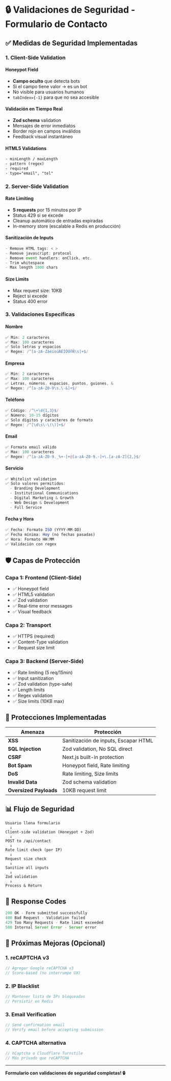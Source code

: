 # 🔒 Validaciones de Seguridad - Formulario de Contacto

## ✅ Medidas de Seguridad Implementadas

### 1. Client-Side Validation

#### Honeypot Field
- **Campo oculto** que detecta bots
- Si el campo tiene valor → es un bot
- No visible para usuarios humanos
- `tabIndex={-1}` para que no sea accesible

#### Validación en Tiempo Real
- **Zod schema** validation
- Mensajes de error inmediatos
- Border rojo en campos inválidos
- Feedback visual instantáneo

#### HTML5 Validations
```html
- minLength / maxLength
- pattern (regex)
- required
- type="email", "tel"
```

### 2. Server-Side Validation

#### Rate Limiting
- **5 requests** por 15 minutos por IP
- Status 429 si se excede
- Cleanup automático de entradas expiradas
- In-memory store (escalable a Redis en producción)

#### Sanitización de Inputs
```typescript
- Remove HTML tags: < >
- Remove javascript: protocol
- Remove event handlers: onClick, etc.
- Trim whitespace
- Max length 1000 chars
```

#### Size Limits
- Max request size: 10KB
- Reject si excede
- Status 400 error

### 3. Validaciones Específicas

#### Nombre
```typescript
✅ Min: 2 caracteres
✅ Max: 100 caracteres
✅ Solo letras y espacios
✅ Regex: /^[a-zA-ZáéíóúÁÉÍÓÚñÑ\s]+$/
```

#### Empresa
```typescript
✅ Min: 2 caracteres
✅ Max: 100 caracteres
✅ Letras, números, espacios, puntos, guiones, &
✅ Regex: /^[a-zA-Z0-9\s.\-&]+$/
```

#### Teléfono
```typescript
✅ Código: /^\+\d{1,3}$/
✅ Número: 10-15 dígitos
✅ Solo dígitos y caracteres de formato
✅ Regex: /^[\d\s\-\(\)]+$/
```

#### Email
```typescript
✅ Formato email válido
✅ Max: 100 caracteres
✅ Regex: /^[a-zA-Z0-9._%+-]+@[a-zA-Z0-9.-]+\.[a-zA-Z]{2,}$/
```

#### Servicio
```typescript
✅ Whitelist validation
✅ Solo valores permitidos:
  - Branding Development
  - Institutional Communications
  - Digital Marketing & Growth
  - Web Design & Development
  - Full Service
```

#### Fecha y Hora
```typescript
✅ Fecha: Formato ISO (YYYY-MM-DD)
✅ Fecha mínima: Hoy (no fechas pasadas)
✅ Hora: Formato HH:MM
✅ Validación con regex
```

## 🛡️ Capas de Protección

### Capa 1: Frontend (Client-Side)
- ✅ Honeypot field
- ✅ HTML5 validation
- ✅ Zod validation
- ✅ Real-time error messages
- ✅ Visual feedback

### Capa 2: Transport
- ✅ HTTPS (required)
- ✅ Content-Type validation
- ✅ Request size limit

### Capa 3: Backend (Server-Side)
- ✅ Rate limiting (5 req/15min)
- ✅ Input sanitization
- ✅ Zod validation (type-safe)
- ✅ Length limits
- ✅ Regex validation
- ✅ Size limits (10KB max)

## 🔐 Protecciones Implementadas

| Amenaza | Protección |
|---------|-----------|
| **XSS** | Sanitización de inputs, Escapar HTML |
| **SQL Injection** | Zod validation, No SQL direct |
| **CSRF** | Next.js built-in protection |
| **Bot Spam** | Honeypot field, Rate limiting |
| **DoS** | Rate limiting, Size limits |
| **Invalid Data** | Zod schema validation |
| **Oversized Payloads** | 10KB request limit |

## 📊 Flujo de Seguridad

```
Usuario llena formulario
  ↓
Client-side validation (Honeypot + Zod)
  ↓
POST to /api/contact
  ↓
Rate limit check (por IP)
  ↓
Request size check
  ↓
Sanitize all inputs
  ↓
Zod validation
  ↓
Process & Return
```

## 🚨 Response Codes

```typescript
200 OK - Form submitted successfully
400 Bad Request - Validation failed
429 Too Many Requests - Rate limit exceeded
500 Internal Server Error - Server error
```

## 🎯 Próximas Mejoras (Opcional)

### 1. reCAPTCHA v3
```typescript
// Agregar Google reCAPTCHA v3
// Score-based (no interrumpe UX)
```

### 2. IP Blacklist
```typescript
// Mantener lista de IPs bloqueadas
// Persistir en Redis
```

### 3. Email Verification
```typescript
// Send confirmation email
// Verify email before accepting submission
```

### 4. CAPTCHA alternativa
```typescript
// hCaptcha o Cloudflare Turnstile
// Más privado que reCAPTCHA
```

---

**Formulario con validaciones de seguridad completas! 🔒**

